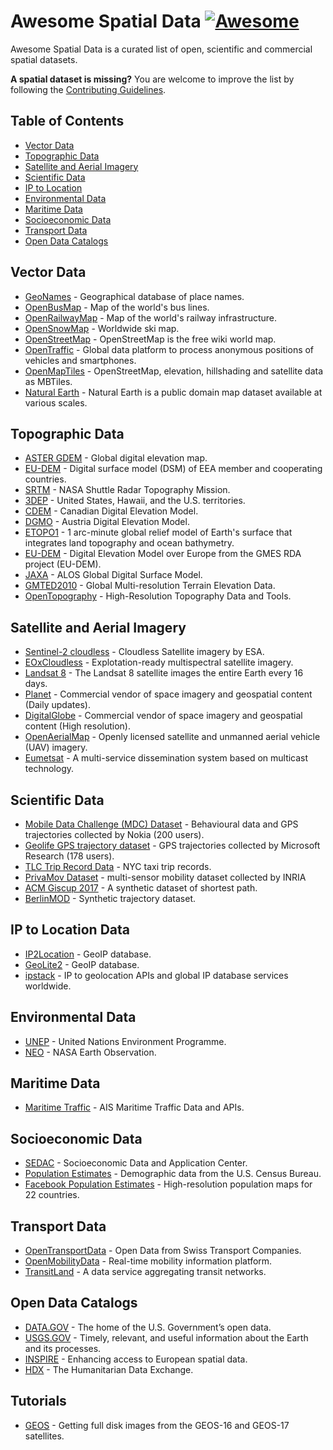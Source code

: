 
# Awesome Spatial Data [![Awesome](https://awesome.re/badge-flat.svg)](https://awesome.re)

Awesome Spatial Data is a curated list of open, scientific and commercial spatial datasets.

**A spatial dataset is missing?** You are welcome to improve the list by following the [Contributing Guidelines](https://github.com/bchapuis/awesome-spatial-data/blob/master/CONTRIBUTING.md).

## Table of Contents

- [Vector Data](#vector-data)
- [Topographic Data](#topographic-data)
- [Satellite and Aerial Imagery](#satellite-and-aerial-imagery)
- [Scientific Data](#scientific-data)
- [IP to Location](#ip-to-location-data)
- [Environmental Data](#environmental-data)
- [Maritime Data](#maritime-data)
- [Socioeconomic Data](#socioeconomic-data)
- [Transport Data](#transport-data)
- [Open Data Catalogs](#open-data-catalogs)

## Vector Data

- [GeoNames](https://www.geonames.org/) - Geographical database of place names.
- [OpenBusMap](http://www.openbusmap.org) -  Map of the world's bus lines.
- [OpenRailwayMap](https://www.openrailwaymap.org/) - Map of the world's railway infrastructure.
- [OpenSnowMap](http://www.opensnowmap.org/) - Worldwide ski map.
- [OpenStreetMap](https://www.openstreetmap.org/) - OpenStreetMap is the free wiki world map.
- [OpenTraffic](http://opentraffic.io/) - Global data platform to process anonymous positions of vehicles and smartphones.
- [OpenMapTiles](https://openmaptiles.com/downloads/planet/) - OpenStreetMap, elevation, hillshading and satellite data as MBTiles.
- [Natural Earth](http://www.naturalearthdata.com/) - Natural Earth is a public domain map dataset available at various scales.

## Topographic Data

- [ASTER GDEM](https://asterweb.jpl.nasa.gov/gdem.asp) - Global digital elevation map.
- [EU-DEM](https://www.eea.europa.eu/data-and-maps/data/copernicus-land-monitoring-service-eu-dem) - Digital surface model (DSM) of EEA member and cooperating countries.
- [SRTM](https://earthdata.nasa.gov/nasa-shuttle-radar-topography-mission-srtm-version-3-0-global-1-arc-second-data-released-over-asia-and-australia) - NASA Shuttle Radar Topography Mission.
- [3DEP](https://www.usgs.gov/core-science-systems/ngp/3dep) - United States, Hawaii, and the U.S. territories.
- [CDEM](https://open.canada.ca/data/en/dataset/7f245e4d-76c2-4caa-951a-45d1d2051333) - Canadian Digital Elevation Model.
- [DGMO](https://www.data.gv.at/katalog/dataset/b5de6975-417b-4320-afdb-eb2a9e2a1dbf) - Austria Digital Elevation Model.
- [ETOPO1](https://www.ngdc.noaa.gov/mgg/global/) - 1 arc-minute global relief model of Earth's surface that integrates land topography and ocean bathymetry.
- [EU-DEM](https://www.eea.europa.eu/data-and-maps/data/eu-dem#tab-original-data) - Digital Elevation Model over Europe from the GMES RDA project (EU-DEM).
- [JAXA](https://www.eorc.jaxa.jp/ALOS/en/aw3d30/index.htm) - ALOS Global Digital Surface Model.
- [GMTED2010](https://topotools.cr.usgs.gov/gmted_viewer/) - Global Multi-resolution Terrain Elevation Data.
- [OpenTopography](http://opentopo.sdsc.edu/datasets) - High-Resolution Topography Data and Tools.

## Satellite and Aerial Imagery

- [Sentinel-2 cloudless](https://s2maps.eu/) - Cloudless Satellite imagery by ESA.
- [EOxCloudless](https://cloudless.eox.at/) - Explotation-ready multispectral satellite imagery.
- [Landsat 8](https://landsat.usgs.gov/landsat-8) - The Landsat 8 satellite images the entire Earth every 16 days.
- [Planet](https://www.planet.com/products/planet-imagery/) - Commercial vendor of space imagery and geospatial content (Daily updates).
- [DigitalGlobe](https://www.digitalglobe.com/) - Commercial vendor of space imagery and geospatial content (High resolution).
- [OpenAerialMap](https://openaerialmap.org/) - Openly licensed satellite and unmanned aerial vehicle (UAV) imagery.
- [Eumetsat](https://www.eumetsat.int/website/home/Data/DataDelivery/EUMETCast/index.html) -  A multi-service dissemination system based on multicast technology.

## Scientific Data

- [Mobile Data Challenge (MDC) Dataset](https://www.idiap.ch/dataset/mdc) - Behavioural data and GPS trajectories collected by Nokia (200 users).
- [Geolife GPS trajectory dataset](https://www.microsoft.com/en-us/research/publication/geolife-gps-trajectory-dataset-user-guide/) - GPS trajectories collected by Microsoft Research (178 users).
- [TLC Trip Record Data](http://www.nyc.gov/html/tlc/html/about/trip_record_data.shtml) - NYC taxi trip records.
- [PrivaMov Dataset](https://projet.liris.cnrs.fr/privamov/project/dataset) - multi-sensor mobility dataset collected by INRIA
- [ACM Giscup 2017](http://www.martinwerner.de/datasets/san-francisco-shortest-path.html) - A synthetic dataset of shortest path.
- [BerlinMOD](http://dna.fernuni-hagen.de/secondo/BerlinMOD/BerlinMOD.html) - Synthetic trajectory dataset.

## IP to Location Data

- [IP2Location](https://lite.ip2location.com/) - GeoIP database.
- [GeoLite2](https://www.maxmind.com/en/open-source-data-and-api-for-ip-geolocation) - GeoIP database.
- [ipstack](https://ipstack.com/) - IP to geolocation APIs and global IP database services worldwide.

## Environmental Data

- [UNEP](http://geodata.grid.unep.ch/) - United Nations Environment Programme.
- [NEO](https://neo.sci.gsfc.nasa.gov/) - NASA Earth Observation.

## Maritime Data

- [Maritime Traffic](https://www.marinetraffic.com/en/ais-api-services) - AIS Maritime Traffic Data and APIs.

## Socioeconomic Data

- [SEDAC](http://sedac.ciesin.columbia.edu/) - Socioeconomic Data and Application Center.
- [Population Estimates](https://spatialdata.dhsprogram.com/population-estimates/) - Demographic data from the U.S. Census Bureau.
- [Facebook Population Estimates](https://ai.facebook.com/blog/mapping-the-world-to-help-aid-workers-with-weakly-semi-supervised-learning) -  High-resolution population maps for 22 countries.

## Transport Data

- [OpenTransportData](https://opentransportdata.swiss/en/) - Open Data from Swiss Transport Companies.
- [OpenMobilityData](https://transitfeeds.com/news/open-mobility-data) - Real-time mobility information platform. 
- [TransitLand](https://transit.land/) - A data service aggregating transit networks.

## Open Data Catalogs

- [DATA.GOV](https://catalog.data.gov) - The home of the U.S. Government’s open data.
- [USGS.GOV](https://www.usgs.gov/) - Timely, relevant, and useful information about the Earth and its processes.
- [INSPIRE](http://inspire-geoportal.ec.europa.eu/) - Enhancing access to European spatial data.
- [HDX](https://data.humdata.org/) - The Humanitarian Data Exchange.

## Tutorials

- [GEOS](http://esorensen.com/goes-part-1/) - Getting full disk images from the GEOS-16 and GEOS-17 satellites.

